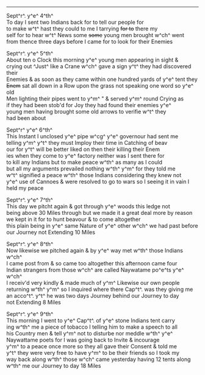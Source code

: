 ---

Sept^r^. y^e^ 4^th^\
To day I sent two Indians back for to tell our people for\
to make w^t^ hast they could to me I tarrying ~~for to~~ there my\
self for to hear w^t^ News some ~~some~~ young men brought w^ch^ went\
from thence three days before I came for to look for their Enemies

Sept^r^. y^e^ 5^th^\
About ten o Clock this morning y^e^ young men appearing in sight &\
crying out ^Just^ like a Crane w^ch^ gave a sign y^t^ they had discovered their\
Enemies & as soon as they came within one hundred yards of y^e^ tent they\
~~Enem~~ sat all down in a Row upon the grass not speaking one word so y^e^ old\
Men lighting their pipes went to y^m^ " & served y^m^ round Crying as\
if they had been stob'd for Joy they had found their enemies y^e^\
young men having brought some old arrows to verifie w^t^ they\
had been about

Sept^r^ y^e^ 6^th^\
This Instant I unclosed y^e^ pipe w^cg^ y^e^ governour had sent me\
telling y^m^ y^t^ they must Imploy their time in Catching of beav\
our for y^t^ will be better liked on then their killing their Enem\
ies when they come to y^e^ factory neither was I sent there for\
to kill any Indians but to make peace w^th^ as many as I could\
but all my arguments prevailed nothing w^th^ y^m^ for they told me\
w^t^ signified a peace w^th^ those Indians considering they knew not\
y^e^ use of Cannoes & were resolved to go to wars so I seeing it in vain I\
held my peace

Sept^r^. y^e^ 7^th^\
This day we pitcht again & got through y^e^ woods this ledge not\
being above 30 Miles through but we made it a great deal more by reason\
we kept in it for to hunt beavour & to come altogether\
this plain being in y^e^ same Nature of y^e^ other w^ch^ we had past before\
our Journey not Extending 10 Miles

Sept^r^. y^e^ 8^th^\
Now likewise we pitched again & by y^e^ way met w^th^ those Indians w^ch^\
I came post from & so came too altogether this afternoon came four\
Indian strangers from those w^ch^ are called Naywatame po^e^ts y^e^ w^ch^\
I receiv'd very kindly & made much of y^m^ Likewise our own people\
returning w^th^ y^m^ so I inquired where there Cap^t^. was they giving me\
an acco^t^. y^t^ he was two days Journey behind our Journey to day\
not Extending 8 Miles

Sept^r^. y^e^ 9^th^\
This morning I went to y^e^ Cap^t^. of y^e^ stone Indians tent carry\
ing w^th^ me a piece of tobacco I telling him to make a speech to all\
his Country men & tell y^m^ not to disturbe nor meddle w^th^ y^e^\
Naywattame poets for I was going back to Invite & incourage\
y^m^ to a peace once more so they all gave their Consent & told me\
y^t^ they were very free to have y^m^ to be their friends so I took my\
way back along w^th^ those w^ch^ came yesterday having 12 tents along\
w^th^ me our Journey to day 18 Miles
